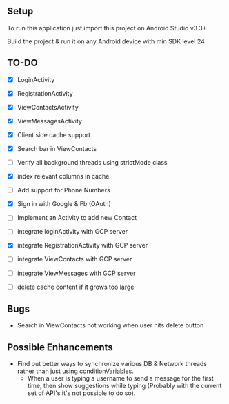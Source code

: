 ## Setup

To run this application just import this project on Android Studio v3.3+

Build the project & run it on any Android device with min SDK level 24


## TO-DO

- [x] LoginActivity
- [x] RegistrationActivity
- [x] ViewContactsActivity
- [x] ViewMessagesActivity
- [x] Client side cache support
- [x] Search bar in ViewContacts
- [ ] Verify all background threads using strictMode class
- [x] index relevant columns in cache
- [ ] Add support for Phone Numbers
- [x] Sign in with Google & Fb (OAuth)
- [ ] Implement an Activity to add new Contact
- [ ] integrate loginActivity with GCP server
- [x] integrate RegistrationActivity with GCP server
- [ ] integrate ViewContacts with GCP server
- [ ] integrate ViewMessages with GCP server
- [ ] delete cache content if it grows too large


## Bugs
- Search in ViewContacts not working when user hits delete button

## Possible Enhancements
- Find out better ways to synchronize various DB & Network threads rather than just using conditionVariables.
	- When a user is typing a username to send a message for the first time, then show suggestions while typing (Probably with the current set of API's it's not possible to do so).
